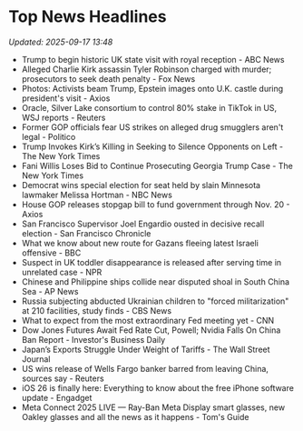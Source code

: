 # Top News Headlines

_Updated: 2025-09-17 13:48_

- Trump to begin historic UK state visit with royal reception - ABC News
- Alleged Charlie Kirk assassin Tyler Robinson charged with murder; prosecutors to seek death penalty - Fox News
- Photos: Activists beam Trump, Epstein images onto U.K. castle during president's visit - Axios
- Oracle, Silver Lake consortium to control 80% stake in TikTok in US, WSJ reports - Reuters
- Former GOP officials fear US strikes on alleged drug smugglers aren't legal - Politico
- Trump Invokes Kirk’s Killing in Seeking to Silence Opponents on Left - The New York Times
- Fani Willis Loses Bid to Continue Prosecuting Georgia Trump Case - The New York Times
- Democrat wins special election for seat held by slain Minnesota lawmaker Melissa Hortman - NBC News
- House GOP releases stopgap bill to fund government through Nov. 20 - Axios
- San Francisco Supervisor Joel Engardio ousted in decisive recall election - San Francisco Chronicle
- What we know about new route for Gazans fleeing latest Israeli offensive - BBC
- Suspect in UK toddler disappearance is released after serving time in unrelated case - NPR
- Chinese and Philippine ships collide near disputed shoal in South China Sea - AP News
- Russia subjecting abducted Ukrainian children to "forced militarization" at 210 facilities, study finds - CBS News
- What to expect from the most extraordinary Fed meeting yet - CNN
- Dow Jones Futures Await Fed Rate Cut, Powell; Nvidia Falls On China Ban Report - Investor's Business Daily
- Japan’s Exports Struggle Under Weight of Tariffs - The Wall Street Journal
- US wins release of Wells Fargo banker barred from leaving China, sources say - Reuters
- iOS 26 is finally here: Everything to know about the free iPhone software update - Engadget
- Meta Connect 2025 LIVE — Ray-Ban Meta Display smart glasses, new Oakley glasses and all the news as it happens - Tom's Guide